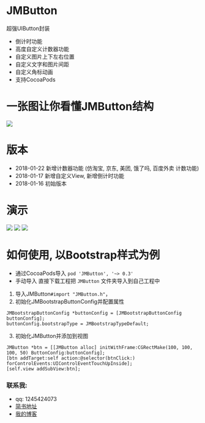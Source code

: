 # JMButton
超强UIButton封装
* 倒计时功能
* 高度自定义计数器功能
* 自定义图片上下左右位置
* 自定义文字和图片间距
* 自定义角标动画
* 支持CocoaPods

# 一张图让你看懂JMButton结构
![](https://github.com/JunAILiang/JMButton/raw/master/JMButton/gif/JMButtonAll.png)

# 版本
* 2018-01-22 新增计数器功能 (仿淘宝, 京东, 美团, 饿了吗, 百度外卖 计数功能)
* 2018-01-17 新增自定义View, 新增倒计时功能  
* 2018-01-16 初始版本

# 演示
![](https://github.com/JunAILiang/JMButton/raw/master/JMButton/gif/JMButton.gif) ![](https://github.com/JunAILiang/JMButton/raw/master/JMButton/gif/JMButton1.gif) ![](https://github.com/JunAILiang/JMButton/raw/master/JMButton/gif/JMButton2.gif)

# 如何使用, 以Bootstrap样式为例
* 通过CocoaPods导入 `pod 'JMButton', '~> 0.3'`
* 手动导入 直接下载工程把 `JMButton` 文件夹导入到自己工程中
1. 导入JMButton`#import "JMButton.h"`，
2. 初始化JMBootstrapButtonConfig并配置属性
```
JMBootstrapButtonConfig *buttonConfig = [JMBootstrapButtonConfig buttonConfig];
buttonConfig.bootstrapType = JMBootstrapTypeDefault;
```
3. 初始化JMButton并添加到视图
```
JMButton *btn = [[JMButton alloc] initWithFrame:CGRectMake(100, 100, 100, 50) ButtonConfig:buttonConfig];
[btn addTarget:self action:@selector(btnClick:) forControlEvents:UIControlEventTouchUpInside];
[self.view addSubView:btn];
```

### 联系我:
   * qq: 1245424073
   * [简书地址](https://www.jianshu.com/p/ba8e986cdd0c)
   * [我的博客](https://ljmvip.cn)
